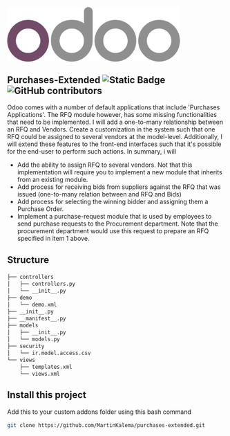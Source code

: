 <img align="center" alt="Coding" width="400" src="./odoo_logo.svg">

## Purchases-Extended  ![Static Badge](https://img.shields.io/badge/purchases_extended-v1.0-blue?style=for-the-badge)  ![GitHub contributors](https://img.shields.io/github/contributors/MartinKalema/purchases-extended?style=for-the-badge&logo=github)

Odoo comes with a number of default applications that include 'Purchases Applications'. The RFQ module however, has some missing functionalities that need to be implemented. I will add a one-to-many relationship between an RFQ and Vendors. Create a customization in the system such that one RFQ could be assigned to several vendors at the model-level. Additionally, I will extend these features to the front-end interfaces such that it's possible for the end-user to perform such actions. In summary, i will 
-  Add the ability to assign RFQ to several vendors. Not that this implementation will require you to implement a new module that inherits from an existing module.
-  Add process for receiving bids from suppliers against the RFQ that was issued (one-to-many relation between and RFQ and Bids)
-  Add process for selecting the winning bidder and assigning them a Purchase Order.
-  Implement a purchase-request module that is used by employees to send purchase requests to the Procurement department. Note that the procurement department would use this request to prepare an RFQ specified in item 1 above.

## Structure
```
├── controllers
│   ├── controllers.py
│   └── __init__.py
├── demo
│   └── demo.xml
├── __init__.py
├── __manifest__.py
├── models
│   ├── __init__.py
│   └── models.py
├── security
│   └── ir.model.access.csv
└── views
    ├── templates.xml
    └── views.xml
```
## Install this project
Add this to your custom addons folder using this bash command 
  ```bash
  git clone https://github.com/MartinKalema/purchases-extended.git
  ```

